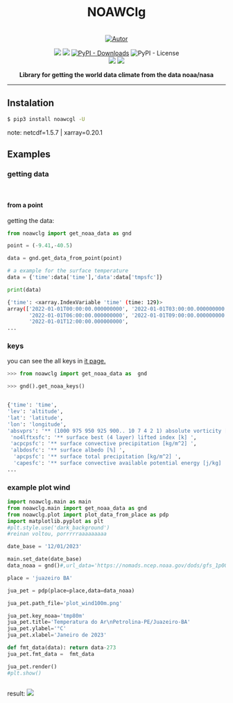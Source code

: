 
<h1 align='center'>NOAWClg</h1>
<p align='center'>

<br/>
<a href="https://github.com/perseu912"><img title="Autor" src="https://img.shields.io/badge/Autor-reinan_br-blue.svg?style=for-the-badge&logo=github"></a>
<!-- <br/>
<a href='http://dgp.cnpq.br/dgp/espelhogrupo/0180330616769073'><img src='https://shields.io/badge/cnpq-grupo_de_fisica_computacional_ifsertao--pe-blueviolet?logo=appveyor&style=for-the-badge'></a> -->

<p align='center'>
<!-- github dados --
<!-- sites de pacotes -->
<a href='https://pypi.org/project/noaawc/'><img src='https://img.shields.io/pypi/v/noawclg'></a>
<a href='#'><img src='https://img.shields.io/pypi/wheel/noawclg'></a>
<a href='#'><img alt="PyPI - Downloads" src="https://img.shields.io/pypi/dm/noawclg"></a>
<img alt="PyPI - License" src="https://img.shields.io/pypi/l/noawclg">
<br/>
<!-- outros premios e analises -->
<!-- <a href='#'><img alt="CodeFactor Grade" src="https://img.shields.io/codefactor/grade/github/perseu912/noawclg?logo=codefactor">
</a> -->
<!-- redes sociais -->
<a href='https://instagram.com/gpftc_ifsertao/'><img src='https://shields.io/badge/insta-gpftc_ifsertao-darkviolet?logo=instagram&style=flat'></a>
<a href='https://discord.gg/pFZP86gvEm'><img src='https://img.shields.io/discord/856582838467952680.svg?label=discord&logo=discord'></a>

</p>
</p>
<p align='center'> <b>Library for getting  the world data climate from the data noaa/nasa</b></p>
<hr/>

## Instalation

```sh
$ pip3 install noawcgl -U
```
note: netcdf=1.5.7 | xarray=0.20.1
## Examples
### getting data
<br>

#### from a point
getting the data:
```py
from noawclg import get_noaa_data as gnd

point = (-9.41,-40.5)

data = gnd.get_data_from_point(point)

# a example for the surface temperature
data = {'time':data['time'],'data':data['tmpsfc']}

print(data)
```

```sh
{'time': <xarray.IndexVariable 'time' (time: 129)>
array(['2022-01-01T00:00:00.000000000', '2022-01-01T03:00:00.000000000',
       '2022-01-01T06:00:00.000000000', '2022-01-01T09:00:00.000000000',
       '2022-01-01T12:00:00.000000000', 
...
```

### keys
you can see the all keys in <a href='https://github.com/reinanbr/noawclg/blob/main/key.log'>it page.</a> 
```py
>>> from noawclg import get_noaa_data as  gnd

>>> gnd().get_noaa_keys()


{'time': 'time', 
'lev': 'altitude', 
'lat': 'latitude', 
'lon': 'longitude', 
'absvprs': '** (1000 975 950 925 900.. 10 7 4 2 1) absolute vorticity [1/s] ',
 'no4lftxsfc': '** surface best (4 layer) lifted index [k] ', 
 'acpcpsfc': '** surface convective precipitation [kg/m^2] ', 
 'albdosfc': '** surface albedo [%] ',
  'apcpsfc': '** surface total precipitation [kg/m^2] ', 
  'capesfc': '** surface convective available potential energy [j/kg] ', 
...
```

### example plot wind
```py
import noawclg.main as main
from noawclg.main import get_noaa_data as gnd
from noawclg.plot import plot_data_from_place as pdp
import matplotlib.pyplot as plt
#plt.style.use('dark_background')
#reinan voltou, porrrrraaaaaaaaa

date_base = '12/01/2023'

main.set_date(date_base)
data_noaa = gnd()#,url_data='https://nomads.ncep.noaa.gov/dods/gfs_1p00/gfs20220108/gfs_1p00_00z')

place = 'juazeiro BA'

jua_pet = pdp(place=place,data=data_noaa)

jua_pet.path_file='plot_wind100m.png'

jua_pet.key_noaa='tmp80m'
jua_pet.title='Temperatura do Ar\nPetrolina-PE/Juazeiro-BA'
jua_pet.ylabel='°C'
jua_pet.xlabel='Janeiro de 2023'

def fmt_data(data): return data-273
jua_pet.fmt_data =  fmt_data

jua_pet.render()
#plt.show()



```
result:
<img src='https://raw.githubusercontent.com/reinanbr/noawclg/main/plot_wind100m.png'/>



<!-- the truest Reinan 13/01/23 01:58 :siga a rotina criada -->
<!-- N se molde por ninguem e pra ninguem -->
<!-- se precisar, abndone todos os complexos-->
<!-- fique com qualquer uma, transe com quiem quiser transar ctg 10:15 14/01/23-->
<!-- e demonstre isso em suas redes sociais, para vim mais-->
